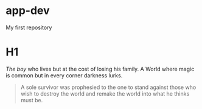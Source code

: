 # app-dev
My first repository
# H1 
*The boy* who lives but at the cost of losing his family.
A World where magic is common but in every corner darkness lurks.

>A sole survivor was prophesied to the one to stand against those who wish to destroy the world and remake the world into what he thinks must be.
